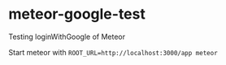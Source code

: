 # meteor-google-test
Testing loginWithGoogle of Meteor

Start meteor with `ROOT_URL=http://localhost:3000/app meteor`
